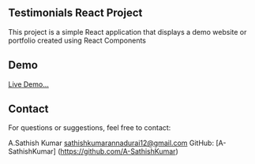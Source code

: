 ## Testimonials React Project

This project is a simple React application that displays a demo website or portfolio created using React Components

## Demo
[Live Demo...](https://react-components-pro.netlify.app/)

## Contact
For questions or suggestions, feel free to contact:

A.Sathish Kumar [sathishkumarannadurai12@gmail.com](mailto:sathishkumarannadurai12gmail.com)
GitHub: [A-SathishKumar] (https://github.com/A-SathishKumar)
